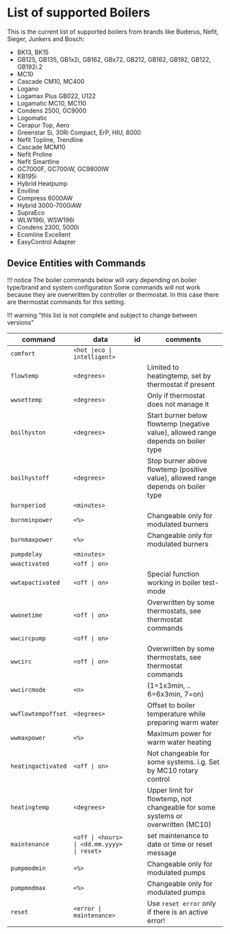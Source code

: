 # List of supported Boilers

This is the current list of supported boilers from brands like Buderus, Nefit, Sieger, Junkers and Bosch:

- BK13, BK15
- GB125, GB135, GB1x2i, GB162, GBx72, GB212, GB162, GB192, GB122, GB192i.2
- MC10
- Cascade CM10, MC400
- Logano
- Logamax Plus GB022, U122
- Logamatic MC10, MC110
- Condens 2500, GC9000
- Logomatic
- Cerapur Top, Aero
- Greenstar Si, 30Ri Compact, ErP, HIU, 8000
- Nefit Topline, Trendline
- Cascade MCM10
- Nefit Proline
- Nefit Smartline
- GC7000F, GC700iW, GC9800IW
- KB195i
- Hybrid Heatpump
- Enviline
- Compress 6000AW
- Hybrid 3000-7000iAW
- SupraEco
- WLW196i, WSW196i
- Condens 2300, 5000i
- Ecomline Excellent
- EasyControl Adapter

## Device Entities with Commands

<!-- prettier-ignore -->
!!! notice
    The boiler commands below will vary depending on boiler type/brand and system configuration Some commands will not work because they are overwritten by controller or thermostat. In this case there are thermostat commands for this setting.

<!-- prettier-ignore -->
!!! warning "this list is not complete and subject to change between versions"

<!-- prettier-ignore -->
| command | data | id  | comments |
| - | - | - | - |
| `comfort` | `<hot \|eco \| intelligent>` | | |
| `flowtemp` | `<degrees>` | | Limited to heatingtemp, set by thermostat if present |
| `wwsettemp` | `<degrees>` | | Only if thermostat does not manage it |
| `boilhyston` | `<degrees>` | | Start burner below flowtemp (negative value), allowed range depends on boiler type |
| `boilhystoff` | `<degrees>` | | Stop burner above flowtemp (positive value), allowed range depends on boiler type |
| `burnperiod` | `<minutes>` | | |
| `burnminpower` | `<%>` | | Changeable only for modulated burners |
| `burnmaxpower` | `<%>` | | Changeable only for modulated burners |
| `pumpdelay` | `<minutes>` | | |
| `wwactivated` | `<off \| on>` | | |
| `wwtapactivated` | `<off \| on>` | | Special function working in boiler test-mode |
| `wwonetime` | `<off \| on>` | | Overwritten by some thermostats, see thermostat commands |
| `wwcircpump` | `<off \| on>` | | |
| `wwcirc` | `<off \| on>` | | Overwritten by some thermostats, see thermostat commands |
| `wwcircmode` | `<n>` | | (1=1x3min, .. 6=6x3min, 7=on) |
| `wwflowtempoffset` | `<degrees>` | | Offset to boiler temperature while preparing warm water |
| `wwmaxpower` | `<%>` | | Maximum power for warm water heating |
| `heatingactivated` | `<off \| on>` | | Not changeable for some systems. i.g. Set by MC10 rotary control |
| `heatingtemp` | `<degrees>` | | Upper limit for flowtemp, not changeable for some systems or overwritten (MC10) |
| `maintenance` | `<off \| <hours> \| <dd.mm.yyyy> \| reset>` | | set maintenance to date or time or reset message |
| `pumpmodmin` | `<%>` | | Changeable only for modulated pumps |
| `pumpmodmax` | `<%>` | | Changeable only for modulated pumps |
| `reset` | `<error \| maintenance>` | | Use `reset error` only if there is an active error! |

